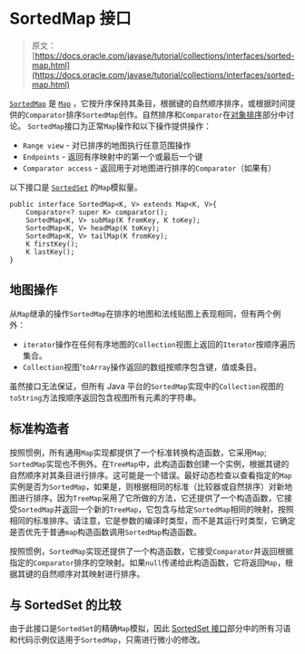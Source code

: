 # SortedMap 接口

> 原文： [https://docs.oracle.com/javase/tutorial/collections/interfaces/sorted-map.html](https://docs.oracle.com/javase/tutorial/collections/interfaces/sorted-map.html)

[`SortedMap`](https://docs.oracle.com/javase/8/docs/api/java/util/SortedMap.html) 是 [`Map`](https://docs.oracle.com/javase/8/docs/api/java/util/Map.html) ，它按升序保持其条目，根据键的自然顺序排序，或根据时间提供的`Comparator`排序`SortedMap`创作。自然排序和`Comparator`在[对象排序](order.html)部分中讨论。 `SortedMap`接口为正常`Map`操作和以下操作提供操作：

*   `Range view` - 对已排序的地图执行任意范围操作
*   `Endpoints` - 返回有序映射中的第一个或最后一个键
*   `Comparator access` - 返回用于对地图进行排序的`Comparator`（如果有）

以下接口是 [`SortedSet`](https://docs.oracle.com/javase/8/docs/api/java/util/SortedSet.html) 的`Map`模拟量。

```
public interface SortedMap<K, V> extends Map<K, V>{
    Comparator<? super K> comparator();
    SortedMap<K, V> subMap(K fromKey, K toKey);
    SortedMap<K, V> headMap(K toKey);
    SortedMap<K, V> tailMap(K fromKey);
    K firstKey();
    K lastKey();
}

```

## 地图操作

从`Map`继承的操作`SortedMap`在排序的地图和法线贴图上表现相同，但有两个例外：

*   `iterator`操作在任何有序地图的`Collection`视图上返回的`Iterator`按顺序遍历集合。
*   `Collection`视图'`toArray`操作返回的数组按顺序包含键，值或条目。

虽然接口无法保证，但所有 Java 平台的`SortedMap`实现中的`Collection`视图的`toString`方法按顺序返回包含视图所有元素的字符串。

## 标准构造者

按照惯例，所有通用`Map`实现都提供了一个标准转换构造函数，它采用`Map`; `SortedMap`实现也不例外。在`TreeMap`中，此构造函数创建一个实例，根据其键的自然顺序对其条目进行排序。这可能是一个错误。最好动态检查以查看指定的`Map`实例是否为`SortedMap`，如果是，则根据相同的标准（比较器或自然排序）对新地图进行排序。因为`TreeMap`采用了它所做的方法，它还提供了一个构造函数，它接受`SortedMap`并返回一个新的`TreeMap`，它包含与给定`SortedMap`相同的映射，按照相同的标准排序。请注意，它是参数的编译时类型，而不是其运行时类型，它确定是否优先于普通`map`构造函数调用`SortedMap`构造函数。

按照惯例，`SortedMap`实现还提供了一个构造函数，它接受`Comparator`并返回根据指定的`Comparator`排序的空映射。如果`null`传递给此构造函数，它将返回`Map`，根据其键的自然顺序对其映射进行排序。

## 与 SortedSet 的比较

由于此接口是`SortedSet`的精确`Map`模拟，因此 [SortedSet 接口](sorted-set.html)部分中的所有习语和代码示例仅适用于`SortedMap`，只需进行微小的修改。